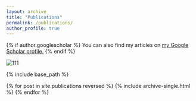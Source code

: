 ```yaml
---
layout: archive
title: "Publications"
permalink: /publications/
author_profile: true
---
```


{% if author.googlescholar %}
  You can also find my articles on <u><a href="{{author.googlescholar}}">my Google Scholar profile</a>.</u>
{% endif %}

![111](images/profile.png)




{% include base_path %}

{% for post in site.publications reversed %}
  {% include archive-single.html %}
{% endfor %}
